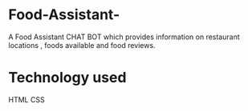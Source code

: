 # Food-Assistant-
A Food Assistant CHAT BOT which provides information on restaurant locations , foods available and food reviews.

# Technology used 
HTML 
CSS


